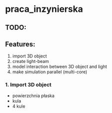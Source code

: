 # praca_inzynierska

## TODO:
## Features:
1. import 3D object
2. create light-beam
3. model interaction between 3D object and light
4. make simulation parallel (multi-core)

### 1. Import 3D object



- powierzchnia płaska
- kula
- 4 kule